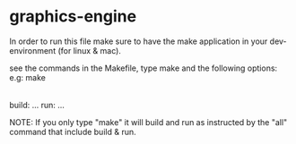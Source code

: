 # graphics-engine

In order to run this file make sure to have the make application in your dev-environment (for linux & mac).

see the commands in the Makefile, type make and the following options: 
e.g: make <option>

build:
  ...
run:
  ...
  
NOTE: If you only type "make" it will build and run as instructed by the "all" command that include build & run.
